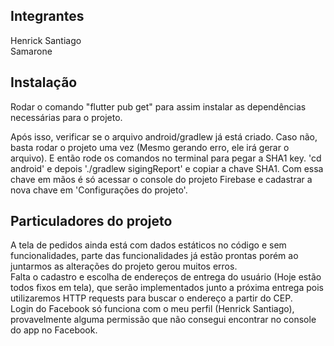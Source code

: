 ## Integrantes

 Henrick Santiago  
 Samarone

## Instalação

  Rodar o comando "flutter pub get" para assim instalar as dependências necessárias para o projeto.
  
  Após isso, verificar se o arquivo android/gradlew já está criado. Caso não, basta rodar o projeto uma vez (Mesmo gerando erro, ele irá gerar o arquivo).
  E então rode os comandos no terminal para pegar a SHA1 key. 'cd android' e depois './gradlew sigingReport' e copiar a chave SHA1.
  Com essa chave em mãos é só acessar o console do projeto Firebase e cadastrar a nova chave em 'Configurações do projeto'.

## Particuladores do projeto

  A tela de pedidos ainda está com dados estáticos no código e sem funcionalidades, parte das funcionalidades já estão prontas porém ao juntarmos as alterações do projeto gerou muitos erros.  
  Falta o cadastro e escolha de endereços de entrega do usuário (Hoje estão todos fixos em tela), que serão implementados junto a próxima entrega pois utilizaremos HTTP requests para buscar o endereço a partir do CEP.  
  Login do Facebook só funciona com o meu perfil (Henrick Santiago), provavelmente alguma permissão que não consegui encontrar no console do app no Facebook.
